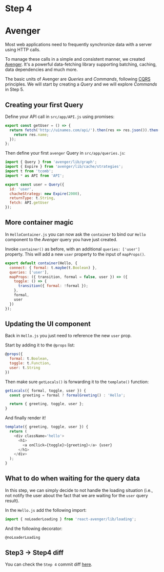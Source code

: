 # Step 4

# Avenger

Most web applications need to frequently synchronize data with a server using HTTP calls.

To manage these calls in a simple and consistent manner, we created [Avenger](https://github.com/buildo/avenger). It's a powerful data-fetching library supporting batching, caching, data dependencies and much more.

The basic units of Avenger are *Queries* and *Commands*, following [CQRS](https://en.wikipedia.org/wiki/Command%E2%80%93query_separation#Command_Query_Responsibility_Segregation) principles. We will start by creating a *Query* and we will explore *Commands* in Step 5.

## Creating your first Query

Define your API call in `src/app/API.js` using promises:

```js
export const getUser = () => {
  return fetch('http://uinames.com/api/').then(res => res.json()).then(res => {
    return res.name;
  });
};
```

Then define your first `avenger` Query in `src/app/queries.js`:

```javascript
import { Query } from 'avenger/lib/graph';
import { Expire } from 'avenger/lib/cache/strategies';
import t from 'tcomb';
import * as API from 'API';

export const user = Query({
  id: 'user',
  chacheStrategy: new Expire(2000),
  returnType: t.String,
  fetch: API.getUser
});
```

## More container magic

In `HelloContainer.js` you can now ask the `container` to bind our `Hello` component to the *Avenger* query you have just created.

Invoke `container()` as before, with an additional `queries: ['user']` property. This will add a new `user` property to the input of `mapProps()`.

```js
export default container(Hello, {
  connect: { formal: t.maybe(t.Boolean) },
  queries: ['user'],
  mapProps: ({ transition, formal = false, user }) => ({
    toggle: () => {
      transition({ formal: !formal });
    },
    formal,
    user
  })
});
```

## Updating the UI component

Back in `Hello.js` you just need to reference the new `user` prop.

Start by adding it to the `@props` list:

```js
@props({
  formal: t.Boolean,
  toggle: t.Function,
  user: t.String
})
```

Then make sure `getLocals()` is forwarding it to the `template()` function:

```js
getLocals({ formal, toggle, user }) {
  const greeting = formal ? formalGreeting() : 'Hello';

  return { greeting, toggle, user };
}
```

And finally render it!

```js
template({ greeting, toggle, user }) {
  return (
    <div className='hello'>
      <h1>
        <a onClick={toggle}>{greeting}</a> {user}
      </h1>
    </div>
  );
}
```

## What to do when waiting for the query data

In this step, we can simply decide to not handle the loading situation (i.e., not notify the user about the fact that we are waiting for the `user` query result).

In the `Hello.js` add the following import:

```js
import { noLoaderLoading } from 'react-avenger/lib/loading';
```

And the following decorator:

```js
@noLoaderLoading
```

## Step3 -> Step4 diff

You can check the `Step 4` commit diff [here](https://github.com/buildo/webseed/commits/tutorial).
